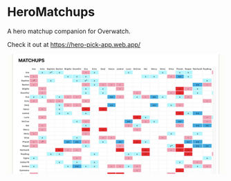 # HeroMatchups

A hero matchup companion for Overwatch. 

Check it out at https://hero-pick-app.web.app/


![](client/public/heropick-screenshot1.png)
